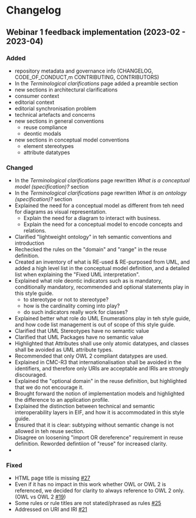 # Changelog

## Webinar 1 feedback implementation (2023-02 - 2023-04)

### Added 
* repository metadata and governance info (CHANGELOG, CODE_OF_CONDUCT,m CONTRIBUTING, CONTRIBUTORS)
*  In the *Terminological clarifications* page added a preamble section
*  new sections in architectural clarifications
  * consumer context
  * editorial context
  * editorial synchronisation problem
  * technical artefacts and concerns
* new sections in general conventions 
  * reuse compliance
  * deontic modals
* new sections in conceptual model conventions
  * element stereotypes
  * attribute datatypes

### Changed
* In the *Terminological clarifications* page rewritten *What is a conceptual model (specification)?* section 
* In the *Terminological clarifications* page rewritten *What is an ontology (specification)?* section
* Explained the need for a conceptual model as different from teh need for diagrams as visual representation.
  * Explain the need for a diagram to interact with business.
  * Explain the need for a conceptual model to encode concepts and relations. 
* Clarified "lightweight ontology" in teh semantic conventions and introduction 
* Rechecked the rules on the "domain" and "range" in the reuse definition.
* Created an inventory of what is RE-used & RE-purposed from UML, and added a high level list in the conceptual model definition, and a detailed list when explaining the "Fixed UML interpretation".
* Explained what role deontic indicators such as is mandatory, conditionally mandatory, recommended and optional statements play in this style guide.
  * to stereotype or not to stereotype?
  * how is the cardinality coming into play?
  * do such indicators really work for classes?
* Explained better what role do UML Enumerations play in teh style guide, and how code list management is out of scope of this style guide.  
* Clarified that UML Stereotypes have no semantic value
* Clarified that UML Packages have no semantic value
* Highlighted that Attributes shall use only atomic datatypes, and classes shall be avoided as UML attribute types.
* Recommended that only OWL 2 compliant datatypes are used.
* Explained in CMC-R3 that internationalisation shall be avoided in the identifiers, and therefore only URIs are acceptable and IRIs are strongly discouraged. 
* Explained the "optional domain" in the reuse definition, but highlighted that we do not encourage it.
* Brought forward the notion of implementation models and highlighted the difference to an application profile. 
* Explained the distinction between technical and semantic interoperability layers in EIF, and how it is accommodated in this style guide.
* Ensured that it is clear: subtyping without semantic change is not allowed in teh reuse section.
* Disagree on loosening "import OR dereference" requirement in reuse definition. Reworded defintiion of "reuse" for increased clarity.
* 

### Fixed
* HTML page title is missing [#27](https://github.com/SEMICeu/style-guide/issues/27)
* Even if it has no impact in this work whether OWL or OWL 2 is referenced, we decided for clarity to always reference to OWL 2 only. (OWL vs OWL 2 [#19](https://github.com/SEMICeu/style-guide/issues/19))
* Some rules or rule titles are not stated/phrased as rules [#25](https://github.com/SEMICeu/style-guide/issues/25)
* Addressed on URI and IRI [#21](https://github.com/SEMICeu/style-guide/issues/21)



